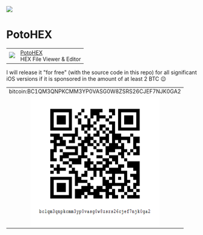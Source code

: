 [<img src="https://api.gitsponsors.com/api/badge/img?id=487584394" height="20">](https://api.gitsponsors.com/api/badge/link?p=vQa5DCHO3kNSN6BDrcpd5nrdrCxXpgNlygOFeqZrr2gk/TmopvBQNsRFCd7tcximVccAT0MdIeg/Sz72AVlY+2JpvBd+YzY2v9Ub3/K75JIGt7FMr+jG0Uh7loeUvkLZVScm3LB2VK5qKjucJJc1nw==)

# PotoHEX
[<table align=center border=0 cellspacing=0 cellpadding=0 style="overflow: hidden !important;"><tr><td><img src="https://is4-ssl.mzstatic.com/image/thumb/Purple112/v4/78/d6/f8/78d6f802-78f6-267a-8018-751111f52c10/AppIcon-0-1x_U007emarketing-0-10-0-85-220.png/460x0w.webp" width="70"/></td><td><a href="https://apps.apple.com/us/app/potohex/id1620963302">PotoHEX</a><br>HEX File Viewer & Editor</td><tr></table>]()

I will release it "for free" (with the source code in this repo) for all significant iOS versions if it is sponsored in the amount of at least 2 BTC 😉

[<table align=center cellspacing=0 cellpadding=0 style="overflow: hidden !important;"><tr><td>bitcoin:BC1QM3QNPKCMM3YP0VASG0W8ZSRS26CJEF7NJK0GA2</td></tr><tr><td align=center><img src="btc-address.png"/></td></tr></table>]()


